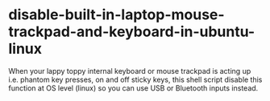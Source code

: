 # disable-built-in-laptop-mouse-trackpad-and-keyboard-in-ubuntu-linux
When your lappy toppy internal keyboard or mouse trackpad is acting up i.e. phantom key presses, on and off sticky keys, this shell script disable this function at OS level (linux) so you can use USB or Bluetooth inputs instead.
